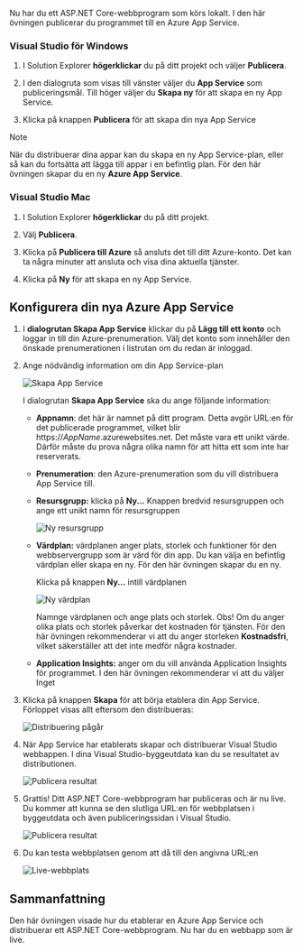Nu har du ett ASP.NET Core-webbprogram som körs lokalt. I den här övningen publicerar du programmet till en Azure App Service.

### <a name="visual-studio-for-windows"></a>Visual Studio för Windows

1. I Solution Explorer **högerklickar** du på ditt projekt och väljer **Publicera**.

1. I den dialogruta som visas till vänster väljer du **App Service** som publiceringsmål.  Till höger väljer du **Skapa ny** för att skapa en ny App Service.

1. Klicka på knappen **Publicera** för att skapa din nya App Service

> [!NOTE]
> När du distribuerar dina appar kan du skapa en ny App Service-plan, eller så kan du fortsätta att lägga till appar i en befintlig plan. För den här övningen skapar du en ny **Azure App Service**.

### <a name="visual-studio-mac"></a>Visual Studio Mac

1. I Solution Explorer **högerklickar** du på ditt projekt.

1. Välj **Publicera**.

1. Klicka på **Publicera till Azure** så ansluts det till ditt Azure-konto. Det kan ta några minuter att ansluta och visa dina aktuella tjänster.

1. Klicka på **Ny** för att skapa en ny App Service.

## <a name="configure-your-new-azure-app-service"></a>Konfigurera din nya Azure App Service

1. I **dialogrutan Skapa App Service** klickar du på **Lägg till ett konto** och loggar in till din Azure-prenumeration. Välj det konto som innehåller den önskade prenumerationen i listrutan om du redan är inloggad.

1. Ange nödvändig information om din App Service-plan

    ![Skapa App Service](../media-draft/5-CreateAppService.png)

    I dialogrutan **Skapa App Service** ska du ange följande information:

    - **Appnamn**: det här är namnet på ditt program.  Detta avgör URL:en för det publicerade programmet, vilket blir https://_AppName_.azurewebsites.net.  Det måste vara ett unikt värde. Därför måste du prova några olika namn för att hitta ett som inte har reserverats.

    - **Prenumeration**: den Azure-prenumeration som du vill distribuera App Service till.

    - **Resursgrupp:** klicka på **Ny...** Knappen bredvid resursgruppen och ange ett unikt namn för resursgruppen

        ![Ny resursgrupp](../media-draft/5-NewResourceGroup.png)

    - **Värdplan:** värdplanen anger plats, storlek och funktioner för den webbservergrupp som är värd för din app. Du kan välja en befintlig värdplan eller skapa en ny.  För den här övningen skapar du en ny.

        Klicka på knappen **Ny...**  intill värdplanen

        ![Ny värdplan](../media-draft/5-NewHostingPlan.png)

        Namnge värdplanen och ange plats och storlek.  Obs! Om du anger olika plats och storlek påverkar det kostnaden för tjänsten. För den här övningen rekommenderar vi att du anger storleken **Kostnadsfri**, vilket säkerställer att det inte medför några kostnader.

    - **Application Insights:** anger om du vill använda Application Insights för programmet. I den här övningen rekommenderar vi att du väljer Inget

1. Klicka på knappen **Skapa** för att börja etablera din App Service. Förloppet visas allt eftersom den distribueras:

    ![Distribuering pågår](../media-draft/5-DeployProgress.png)

1. När App Service har etablerats skapar och distribuerar Visual Studio webbappen.  I dina Visual Studio-byggeutdata kan du se resultatet av distributionen.

    ![Publicera resultat](../media-draft/5-PublishResult.png)

1. Grattis! Ditt ASP.NET Core-webbprogram har publiceras och är nu live. Du kommer att kunna se den slutliga URL:en för webbplatsen i byggeutdata och även publiceringssidan i Visual Studio.

    ![Publicera resultat](../media-draft/5-PublishPage.png)

1. Du kan testa webbplatsen genom att då till den angivna URL:en

    ![Live-webbplats](../media-draft/5-WebPageLive.png)

## <a name="summary"></a>Sammanfattning

Den här övningen visade hur du etablerar en Azure App Service och distribuerar ett ASP.NET Core-webbprogram. Nu har du en webbapp som är live.
